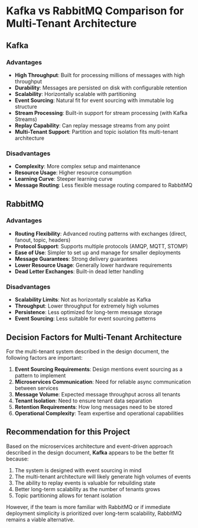 # Kafka vs RabbitMQ Comparison for Multi-Tenant Architecture

## Kafka
### Advantages
- **High Throughput**: Built for processing millions of messages with high throughput
- **Durability**: Messages are persisted on disk with configurable retention
- **Scalability**: Horizontally scalable with partitioning
- **Event Sourcing**: Natural fit for event sourcing with immutable log structure
- **Stream Processing**: Built-in support for stream processing (with Kafka Streams)
- **Replay Capability**: Can replay message streams from any point
- **Multi-Tenant Support**: Partition and topic isolation fits multi-tenant architecture

### Disadvantages
- **Complexity**: More complex setup and maintenance
- **Resource Usage**: Higher resource consumption
- **Learning Curve**: Steeper learning curve
- **Message Routing**: Less flexible message routing compared to RabbitMQ

## RabbitMQ
### Advantages
- **Routing Flexibility**: Advanced routing patterns with exchanges (direct, fanout, topic, headers)
- **Protocol Support**: Supports multiple protocols (AMQP, MQTT, STOMP)
- **Ease of Use**: Simpler to set up and manage for smaller deployments
- **Message Guarantees**: Strong delivery guarantees
- **Lower Resource Usage**: Generally lower hardware requirements
- **Dead Letter Exchanges**: Built-in dead letter handling

### Disadvantages
- **Scalability Limits**: Not as horizontally scalable as Kafka
- **Throughput**: Lower throughput for extremely high volumes
- **Persistence**: Less optimized for long-term message storage
- **Event Sourcing**: Less suitable for event sourcing patterns

## Decision Factors for Multi-Tenant Architecture

For the multi-tenant system described in the design document, the following factors are important:

1. **Event Sourcing Requirements**: Design mentions event sourcing as a pattern to implement
2. **Microservices Communication**: Need for reliable async communication between services
3. **Message Volume**: Expected message throughput across all tenants
4. **Tenant Isolation**: Need to ensure tenant data separation
5. **Retention Requirements**: How long messages need to be stored
6. **Operational Complexity**: Team expertise and operational capabilities

## Recommendation for this Project

Based on the microservices architecture and event-driven approach described in the design document, **Kafka** appears to be the better fit because:

1. The system is designed with event sourcing in mind
2. The multi-tenant architecture will likely generate high volumes of events
3. The ability to replay events is valuable for rebuilding state
4. Better long-term scalability as the number of tenants grows
5. Topic partitioning allows for tenant isolation

However, if the team is more familiar with RabbitMQ or if immediate deployment simplicity is prioritized over long-term scalability, RabbitMQ remains a viable alternative.
